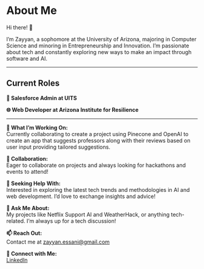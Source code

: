 # About Me

Hi there! 👋

I’m Zayyan, a sophomore at the University of Arizona, majoring in Computer Science and minoring in Entrepreneurship and Innovation. I’m passionate about tech and constantly exploring new ways to make an impact through software and AI.

---

## Current Roles

**💼 Salesforce Admin at UITS**  

**🌐 Web Developer at Arizona Institute for Resilience**  


---

**🔭 What I’m Working On:**  
Currently collaborating to create a project using Pinecone and OpenAI to create an app that suggests professors along with their reviews based on user input providing tailored suggestions.

**👯 Collaboration:**  
Eager to collaborate on projects and always looking for hackathons and events to attend!

**🤔 Seeking Help With:**  
Interested in exploring the latest tech trends and methodologies in AI and web development. I’d love to exchange insights and advice!

**💬 Ask Me About:**  
My projects like Netflix Support AI and WeatherHack, or anything tech-related. I’m always up for a tech discussion!

**📫 Reach Out:**  
Contact me at [zayyan.essani@gmail.com](mailto:zayyan.essani@gmail.com)

**🔗 Connect with Me:**  
[LinkedIn](https://www.linkedin.com/in/zessani/)

